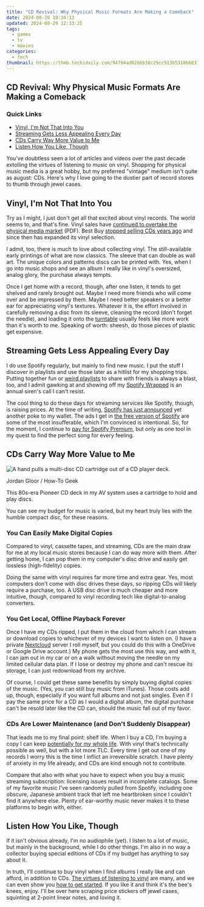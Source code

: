 ```yaml
---
title: "CD Revival: Why Physical Music Formats Are Making a Comeback"
date: 2024-08-28 18:34:13
updated: 2024-08-29 12:33:25
tags:
  - games
  - tv
  - movies
categories:
  - tech
thumbnail: https://thmb.techidaily.com/94794ad0266b38c29cc913b5310b6833aba7a42cc29cc084bb2db9c76fd1be31.jpg
---
```


## CD Revival: Why Physical Music Formats Are Making a Comeback

### Quick Links

* [Vinyl, I'm Not That Into You](https://facebook-video-footage.techidaily.com/new-the-definitive-guide-for-effective-and-smooth-youtube-video-uploads/)
* [Streaming Gets Less Appealing Every Day](https://android-transfer.techidaily.com/how-to-transfer-text-messages-from-realme-narzo-n53-to-new-phone-drfone-by-drfone-transfer-from-android-transfer-from-android/)
* [CDs Carry Way More Value to Me](https://extra-guidance.techidaily.com/2024-approved-journey-into-av1-the-newcomers-guidebook/)
* [Listen How You Like, Though](https://youtube-tips.techidaily.com/ed-in-2024-mastering-yt-analytics-counting-eyeballs-and-cash/)

 You've doubtless seen a lot of articles and videos over the past decade extolling the virtues of listening to music on vinyl. Shopping for physical music media is a great hobby, but my preferred "vintage" medium isn't quite as august: CDs. Here's why I love going to the dustier part of record stores to thumb through jewel cases.

##  Vinyl, I'm Not That Into You

 Try as I might, I just don't get all that excited about vinyl records. The world seems to, and that's fine. Vinyl sales have [continued to overtake the physical media market](https://www.riaa.com/wp-content/uploads/2024/03/2023-Year-End-Revenue-Statistics.pdf) (PDF). Best Buy [stopped selling CDs years ago](https://www.theverge.com/2018/2/6/16973538/bestbuy-target-cd-sales-vinyl-cassette) and since then has expanded its vinyl selection.

 I admit, too, there is much to love about collecting vinyl. The still-available early printings of what are now classics. The sleeve that can double as wall art. The unique colors and patterns discs can be printed with. Yes, when I go into music shops and see an album I really like in vinyl's oversized, analog glory, the purchase always tempts.

 Once I get home with a record, though, after one listen, it tends to get shelved and rarely brought out. Maybe I need more friends who will come over and be impressed by them. Maybe I need better speakers or a better ear for appreciating vinyl's textures. Whatever it is, the effort involved in carefully removing a disc from its sleeve, cleaning the record (don't forget the needle), and loading it onto the [turntable](https://bypass-frp.techidaily.com/the-complete-guide-to-infinix-hot-40i-frp-bypass-everything-you-need-to-know-by-drfone-android/) usually feels like more work than it's worth to me. Speaking of worth: sheesh, do those pieces of plastic get expensive.

##  Streaming Gets Less Appealing Every Day

 I do use Spotify regularly, but mainly to find new music. I put the stuff I discover in playlists and use those later as a hitlist for my shopping trips. Putting together fun or [weird playlists](https://tiktok-video-recordings.techidaily.com/2024-approved-creative-anime-characters-and-scenes-for-viral-tiktoks/) to share with friends is always a blast, too, and I admit gawking at and showing off my [Spotify Wrapped](https://screen-recording.techidaily.com/updated-in-2024-premier-mobile-devices-top-gba-game-players/) is an annual siren's call I can't resist.

 The cool thing to do these days for streaming services like Spotify, though, is raising prices. At the time of writing, [Spotify has just announced](https://extra-approaches.techidaily.com/updated-mastering-the-art-of-disconnecting-from-your-old-linkedin-account/) yet another poke to my wallet. The ads I get in [the free version of Spotify](https://youtube-data.techidaily.com/24-how-to-remove-pending-videos-from-your-youtube-history/) are some of the most insufferable, which I'm convinced is intentional. So, for the moment, I continue to [pay for Spotify Premium](https://twitter-videos.techidaily.com/new-in-2024-digital-drama-videoviral-sagas-unfold-online/), but only as one tool in my quest to find the perfect song for every feeling.

##  CDs Carry Way More Value to Me

![A hand pulls a multi-disc CD cartridge out of a CD player deck.](https://static1.howtogeekimages.com/wordpress/wp-content/uploads/2024/04/cd-cassette-player.jpg) 

Jordan Gloor / How-To Geek

This 80s-era Pioneer CD deck in my AV system uses a cartridge to hold and play discs.

 You can see my budget for music is varied, but my heart truly lies with the humble compact disc, for these reasons.

###  You Can Easily Make Digital Copies

 Compared to vinyl, cassette tapes, and streaming, CDs are the main draw for me at my local music stores because I can do way more with them. After getting home, I can pop them in my computer's disc drive and easily get lossless (high-fidelity) copies.

 Doing the same with vinyl requires far more time and extra gear. Yes, most computers don't come with disc drives these days, so ripping CDs will likely require a purchase, too. A USB disc drive is much cheaper and more intuitive, though, compared to vinyl recording tech like digital-to-analog converters.

###  You Get Local, Offline Playback Forever

 Once I have my CDs ripped, I put them in the cloud from which I can stream or download copies to whichever of my devices I want to listen on. (I have a private [Nextcloud](https://nextcloud.com/) server I roll myself, but you could do this with a OneDrive or Google Drive account.) My phone gets the most use this way, and with it, I can jam out in my car or on a walk without moving the needle on my limited cellular data plan. If I lose or destroy my phone and can't rescue its storage, I can just redownload from my archive.

 Of course, I could get these same benefits by simply buying digital copies of the music. (Yes, you can still buy music from iTunes). Those costs add up, though, especially if you want full albums and not just singles. Even if I pay the same price for a CD as I would a digital album, the digital purchase can't be resold later like the CD can, should the music fall out of my favor.

###  CDs Are Lower Maintenance (and Don't Suddenly Disappear)

 That leads me to my final point: shelf life. When I buy a CD, I'm buying a copy I can keep [potentially for my whole life](https://android-unlock.techidaily.com/in-2024-5-solutions-for-samsung-galaxy-m34-5g-unlock-without-password-by-drfone-android/). With vinyl that's technically possible as well, but with a lot more TLC. Every time I get out one of my records I worry this is the time I inflict an irreversible scratch. I have plenty of anxiety in my life already, and CDs are kind enough not to contribute.

 Compare that also with what you have to expect when you buy a music streaming subscription: licensing issues result in incomplete catalogs. Some of my favorite music I've seen randomly pulled from Spotify, including one obscure, Japanese ambient track that left me heartbroken since I couldn't find it anywhere else. Plenty of ear-worthy music never makes it to these platforms to begin with, either.

##  Listen How You Like, Though

 If it isn't obvious already, I'm no audiophile (yet). I listen to a lot of music, but mainly in the background, while I do other things. I'm also in no way a collector buying special editions of CDs if my budget has anything to say about it.

 In truth, I'll continue to buy vinyl when I find albums I really like and can afford, in addition to CDs. [The virtues of listening to vinyl](https://discord-videos.techidaily.com/updated-crafting-an-eye-catching-discord-avatar-picture-for-2024/) are many, and we can even show you [how to get started](https://android-location-track.techidaily.com/in-2024-best-anti-tracker-software-for-samsung-galaxy-a23-5g-drfone-by-drfone-virtual-android/). If you like it and think it's the bee's knees, enjoy. I'll be over here scraping price stickers off jewel cases, squinting at 2-point linear notes, and loving it.

<ins class="adsbygoogle"
     style="display:block"
     data-ad-format="autorelaxed"
     data-ad-client="ca-pub-7571918770474297"
     data-ad-slot="1223367746"></ins>



<ins class="adsbygoogle"
     style="display:block"
     data-ad-client="ca-pub-7571918770474297"
     data-ad-slot="8358498916"
     data-ad-format="auto"
     data-full-width-responsive="true"></ins>
